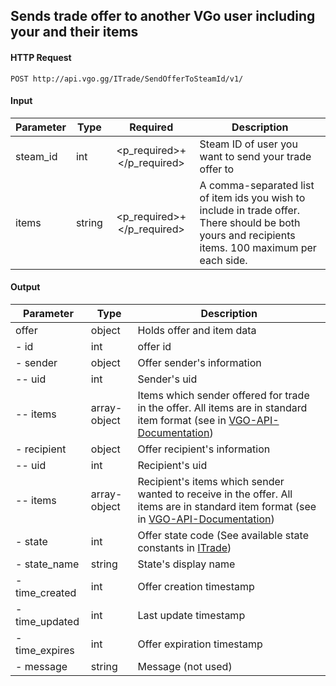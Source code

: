 ## Sends trade offer to another VGo user including your and their items

#### HTTP Request

`POST http://api.vgo.gg/ITrade/SendOfferToSteamId/v1/`

#### Input

Parameter | Type | Required   | Description
--------- | -----| :--------: | -----------
steam_id | int |  <p_required>+</p_required> | Steam ID of user you want to send your trade offer to
items | string | <p_required>+</p_required> | A comma-separated list of item ids you wish to include in trade offer. There should be both yours and recipients items. 100 maximum per each side.

    
#### Output

Parameter | Type | Description
--------- | -----| -------- 
offer    | object | Holds offer and item data
  - id    | int | offer id
  - sender| object | Offer sender's information
  -- uid  | int | Sender's uid
  -- items| array-object | Items which sender offered for trade in the offer. All items are in standard item format (see in [VGO-API-Documentation](VGO-API-Documentation))
  - recipient| object | Offer recipient's information
  -- uid  | int | Recipient's uid
  -- items| array-object | Recipient's items which sender wanted to receive in the offer. All items are in standard item format (see in [VGO-API-Documentation](VGO-API-Documentation))
  - state | int | Offer state code (See available state constants in [ITrade](ITrade))
  - state_name | string | State's display name
  - time_created | int | Offer creation timestamp
  - time_updated | int | Last update timestamp
  - time_expires | int | Offer expiration timestamp
  - message | string | Message (not used)
